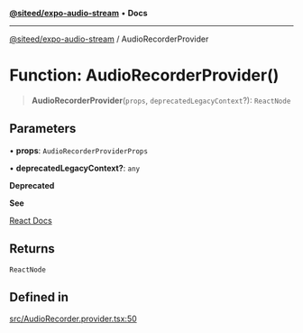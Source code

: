 [**@siteed/expo-audio-stream**](../README.md) • **Docs**

***

[@siteed/expo-audio-stream](../README.md) / AudioRecorderProvider

# Function: AudioRecorderProvider()

> **AudioRecorderProvider**(`props`, `deprecatedLegacyContext`?): `ReactNode`

## Parameters

• **props**: `AudioRecorderProviderProps`

• **deprecatedLegacyContext?**: `any`

**Deprecated**

**See**

[React Docs](https://legacy.reactjs.org/docs/legacy-context.html#referencing-context-in-lifecycle-methods)

## Returns

`ReactNode`

## Defined in

[src/AudioRecorder.provider.tsx:50](https://github.com/deeeed/expo-audio-stream/blob/d09cba6753f6db88492aae446fb1419025e01b89/packages/expo-audio-stream/src/AudioRecorder.provider.tsx#L50)
